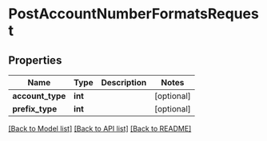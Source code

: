 # PostAccountNumberFormatsRequest

## Properties
Name | Type | Description | Notes
------------ | ------------- | ------------- | -------------
**account_type** | **int** |  | [optional] 
**prefix_type** | **int** |  | [optional] 

[[Back to Model list]](../README.md#documentation-for-models) [[Back to API list]](../README.md#documentation-for-api-endpoints) [[Back to README]](../README.md)

